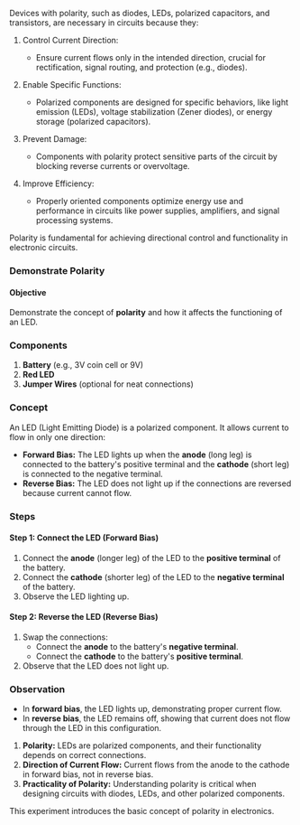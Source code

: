 Devices with polarity, such as diodes, LEDs, polarized capacitors, and transistors, are necessary in circuits because they:

1. Control Current Direction:
   - Ensure current flows only in the intended direction, crucial for rectification, signal routing, and protection (e.g., diodes).

2. Enable Specific Functions:
   - Polarized components are designed for specific behaviors, like light emission (LEDs), voltage stabilization (Zener diodes), or energy storage (polarized capacitors).

3. Prevent Damage:
   - Components with polarity protect sensitive parts of the circuit by blocking reverse currents or overvoltage.

4. Improve Efficiency:
   - Properly oriented components optimize energy use and performance in circuits like power supplies, amplifiers, and signal processing systems.

Polarity is fundamental for achieving directional control and functionality in electronic circuits.

### **Demonstrate Polarity**

#### **Objective**

Demonstrate the concept of **polarity** and how it affects the functioning of an LED.

### **Components**

1. **Battery** (e.g., 3V coin cell or 9V)
2. **Red LED**
3. **Jumper Wires** (optional for neat connections)

### **Concept**

An LED (Light Emitting Diode) is a polarized component. It allows current to flow in only one direction:
- **Forward Bias:** The LED lights up when the **anode** (long leg) is connected to the battery's positive terminal and the **cathode** (short leg) is connected to the negative terminal.
- **Reverse Bias:** The LED does not light up if the connections are reversed because current cannot flow.

### **Steps**

#### Step 1: Connect the LED (Forward Bias)

1. Connect the **anode** (longer leg) of the LED to the **positive terminal** of the battery.
2. Connect the **cathode** (shorter leg) of the LED to the **negative terminal** of the battery.
3. Observe the LED lighting up.

#### Step 2: Reverse the LED (Reverse Bias)

1. Swap the connections:
   - Connect the **anode** to the battery's **negative terminal**.
   - Connect the **cathode** to the battery's **positive terminal**.
2. Observe that the LED does not light up.

### **Observation**

- In **forward bias**, the LED lights up, demonstrating proper current flow.
- In **reverse bias**, the LED remains off, showing that current does not flow through the LED in this configuration.

1. **Polarity:** LEDs are polarized components, and their functionality depends on correct connections.
2. **Direction of Current Flow:** Current flows from the anode to the cathode in forward bias, not in reverse bias.
3. **Practicality of Polarity:** Understanding polarity is critical when designing circuits with diodes, LEDs, and other polarized components.

This experiment introduces the basic concept of polarity in electronics.
